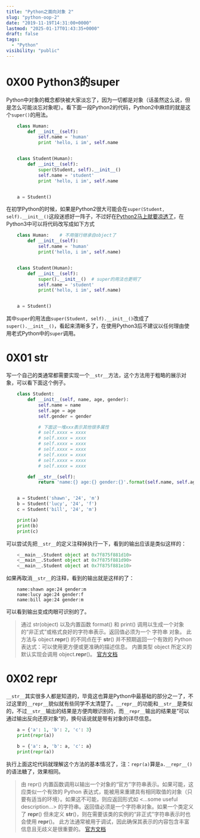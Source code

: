 ```yaml
---
title: "Python之面向对象 2"
slug: "python-oop-2"
date: "2019-11-19T14:31:00+0000"
lastmod: "2025-01-17T01:43:35+0000"
draft: false
tags:
  - "Python"
visibility: "public"
---
```

# 0X00 Python3的super

Python中对象的概念都快被大家淡忘了，因为一切都是对象（话虽然这么说，但是怎么可能淡忘对象呢）。看下面一段Python2的代码，Python2中麻烦的就是这个`super()`的用法。

```python
    class Human:
        def __init__(self):
            self.name = 'human'
            print 'hello, i im', self.name


    class Student(Human):
        def __init__(self):
            super(Student, self).__init__()
            self.name = 'student'
            print 'hello, i im', self.name


    a = Student()
```

在初学Python的时候，如果是Python2很大可能会在`super(Student, self).__init__()`这段迷惑好一阵子，不过好在[Python2马上就要凉透了](<https://pythonclock.org/>)，在Python3中可以将代码改写成如下方式

```python
    class Human:    # 不用强行继承自object了
        def __init__(self):
            self.name = 'human'
            print('hello, i im', self.name)


    class Student(Human):
        def __init__(self):
            super().__init__()  # super的用法也更明了
            self.name = 'student'
            print('hello, i im', self.name)


    a = Student()
```

其中`super`的用法由`super(Student, self).__init__()`改成了`super().__init__()`，看起来清晰多了，在使用Python3后不建议以任何理由使用老式Python中的`super`调用。

# 0X01 **str**

写一个自己的类通常都需要实现一个`__str__`方法，这个方法用于粗略的展示对象，可以看下面这个例子。

```python
    class Student:
        def __init__(self, name, age, gender):
            self.name = name
            self.age = age
            self.gender = gender

            # 下面这一堆xxx表示其他很多属性
            # self.xxxx = xxxx
            # self.xxxx = xxxx
            # self.xxxx = xxxx
            # self.xxxx = xxxx
            # self.xxxx = xxxx
            # self.xxxx = xxxx
            # self.xxxx = xxxx

        def __str__(self):
            return 'name:{} age:{} gender:{}'.format(self.name, self.age, self.gender)


    a = Student('shawn', '24', 'm')
    b = Student('lucy', '24', 'f')
    c = Student('bill', '24', 'm')

    print(a)
    print(b)
    print(c)
```

可以尝试先把`__str__`的定义注释掉执行一下，看到的输出应该是类似这样的：

```python
    <__main__.Student object at 0x7f875f881d10>
    <__main__.Student object at 0x7f875f881d90>
    <__main__.Student object at 0x7f875f881e10>
```

如果再取消`__str__`的注释，看到的输出就是这样的了：

```
    name:shawn age:24 gender:m
    name:lucy age:24 gender:f
    name:bill age:24 gender:m
```

可以看到输出变成肉眼可识别的了。

> 通过 str(object) 以及内置函数 format() 和 print() 调用以生成一个对象的“非正式”或格式良好的字符串表示。返回值必须为一个 字符串 对象。
> 此方法与 object.**repr**() 的不同点在于 **str**() 并不预期返回一个有效的 Python 表达式：可以使用更方便或更准确的描述信息。
> 内置类型 object 所定义的默认实现会调用 object.**repr**()。 [官方文档](<https://docs.python.org/zh-cn/3/reference/datamodel.html?highlight=repr#object.__str__>)

# 0X02 **repr**

`__str__`其实很多人都是知道的，毕竟这也算是Python中最基础的部分之一了，不过这里的`__repr__`貌似就有些同学不太清楚了。`__repr__`的功能和`__str__`是类似的，不过`__str__`输出的结果是方便肉眼识别的，而`__repr__`输出的结果是”可以通过输出反向还原对象“的，换句话说就是带有对象的详尽信息。

```python
    a = {'a': 1, 'b': 2, 'c': 3}
    print(repr(a))

    b = {'a': a, 'b': a, 'c': a}
    print(repr(a))
```

执行上面这坨代码就理解这个方法的基本情况了，注：`repr(a)`算是`a.__repr__()`的语法糖了，效果相同。

> 由 repr() 内置函数调用以输出一个对象的“官方”字符串表示。如果可能，这应类似一个有效的 Python 表达式，能被用来重建具有相同取值的对象（只要有适当的环境）。如果这不可能，则应返回形式如 <...some useful description...> 的字符串。返回值必须是一个字符串对象。如果一个类定义了 **repr**() 但未定义 **str**()，则在需要该类的实例的“非正式”字符串表示时也会使用 **repr**()。
> 此方法通常被用于调试，因此确保其表示的内容包含丰富信息且无歧义是很重要的。 [官方文档](<https://docs.python.org/zh-cn/3/reference/datamodel.html?highlight=repr#object.__repr__>)
